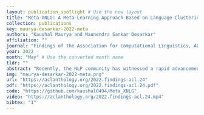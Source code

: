 ```yaml
---
layout: publication_spotlight # Use the new layout
title: "Meta-XNLG: A Meta-Learning Approach Based on Language Clustering for Zero-Shot Cross-Lingual Transfer and Generation" # Escape quotes in title
collection: publications
key: maurya-desarkar-2022-meta
authors: "Kaushal Maurya and Maunendra Sankar Desarkar"
affiliation: ""
journal: "Findings of the Association for Computational Linguistics, ACL 2022"
year: 2022
month: "May" # Use the converted month name
tldr: ""
abstract: "Recently, the NLP community has witnessed a rapid advancement in multilingual and cross-lingual transfer research where the supervision is transferred from high-resource languages (HRLs) to low-resource languages (LRLs). However, the cross-lingual transfer is not uniform across languages, particularly in the zero-shot setting. Towards this goal, one promising research direction is to learn shareable structures across multiple tasks with limited annotated data. The downstream multilingual applications may benefit from such a learning setup as most of the languages across the globe are low-resource and share some structures with other languages. In this paper, we propose a novel meta-learning framework (called Meta-X$_{NLG}$) to learn shareable structures from typologically diverse languages based on meta-learning and language clustering. This is a step towards uniform cross-lingual transfer for unseen languages. We first cluster the languages based on language representations and identify the centroid language of each cluster. Then, a meta-learning algorithm is trained with all centroid languages and evaluated on the other languages in the zero-shot setting. We demonstrate the effectiveness of this modeling on two NLG tasks (Abstractive Text Summarization and Question Generation), 5 popular datasets and 30 typologically diverse languages. Consistent improvements over strong baselines demonstrate the efficacy of the proposed framework. The careful design of the model makes this end-to-end NLG setup less vulnerable to the accidental translation problem, which is a prominent concern in zero-shot cross-lingual NLG tasks."
img: "maurya-desarkar-2022-meta.png"
url: "https://aclanthology.org/2022.findings-acl.24"
pdf: "https://aclanthology.org/2022.findings-acl.24.pdf"
code: "https://github.com/kaushal0494/Meta_XNLG"
video: "https://aclanthology.org/2022.findings-acl.24.mp4"
bibtex: "1"
---
```

